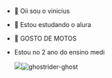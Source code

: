 - 👋 Oii sou o vinicius
- 👀 Estou estudando o alura
- 🌱 GOSTO DE MOTOS
- Estou no 2 ano do ensino medi
  
  ![](https://tenor.com/pt-BR/view/ghostrider-ghost-rider-bike-ride-gif-26074641)![ghostrider-ghost](https://github.com/013vinicius/013vinicius/assets/171168097/5d4921e9-5591-49f0-9003-84603c06b345)

